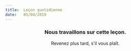 ```yaml
---
title:  Leçon quotidienne
date:   05/04/2019
---
```


### <center>Nous travaillons sur cette leçon.</center>
<center>Revenez plus tard, s'il vous plaît.</center>
